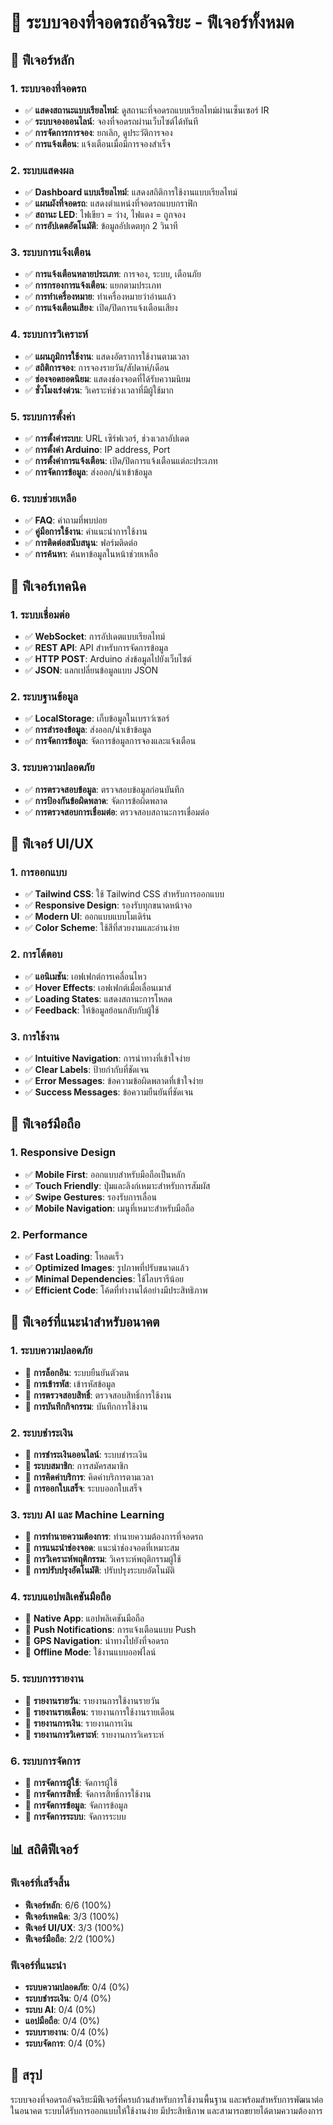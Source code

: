 # 🚗 ระบบจองที่จอดรถอัจฉริยะ - ฟีเจอร์ทั้งหมด

## 🎯 ฟีเจอร์หลัก

### 1. ระบบจองที่จอดรถ
- ✅ **แสดงสถานะแบบเรียลไทม์**: ดูสถานะที่จอดรถแบบเรียลไทม์ผ่านเซ็นเซอร์ IR
- ✅ **ระบบจองออนไลน์**: จองที่จอดรถผ่านเว็บไซต์ได้ทันที
- ✅ **การจัดการการจอง**: ยกเลิก, ดูประวัติการจอง
- ✅ **การแจ้งเตือน**: แจ้งเตือนเมื่อมีการจองสำเร็จ

### 2. ระบบแสดงผล
- ✅ **Dashboard แบบเรียลไทม์**: แสดงสถิติการใช้งานแบบเรียลไทม์
- ✅ **แผนผังที่จอดรถ**: แสดงตำแหน่งที่จอดรถแบบกราฟิก
- ✅ **สถานะ LED**: ไฟเขียว = ว่าง, ไฟแดง = ถูกจอง
- ✅ **การอัปเดตอัตโนมัติ**: ข้อมูลอัปเดตทุก 2 วินาที

### 3. ระบบการแจ้งเตือน
- ✅ **การแจ้งเตือนหลายประเภท**: การจอง, ระบบ, เตือนภัย
- ✅ **การกรองการแจ้งเตือน**: แยกตามประเภท
- ✅ **การทำเครื่องหมาย**: ทำเครื่องหมายว่าอ่านแล้ว
- ✅ **การแจ้งเตือนเสียง**: เปิด/ปิดการแจ้งเตือนเสียง

### 4. ระบบการวิเคราะห์
- ✅ **แผนภูมิการใช้งาน**: แสดงอัตราการใช้งานตามเวลา
- ✅ **สถิติการจอง**: การจองรายวัน/สัปดาห์/เดือน
- ✅ **ช่องจอดยอดนิยม**: แสดงช่องจอดที่ได้รับความนิยม
- ✅ **ชั่วโมงเร่งด่วน**: วิเคราะห์ช่วงเวลาที่มีผู้ใช้มาก

### 5. ระบบการตั้งค่า
- ✅ **การตั้งค่าระบบ**: URL เซิร์ฟเวอร์, ช่วงเวลาอัปเดต
- ✅ **การตั้งค่า Arduino**: IP address, Port
- ✅ **การตั้งค่าการแจ้งเตือน**: เปิด/ปิดการแจ้งเตือนแต่ละประเภท
- ✅ **การจัดการข้อมูล**: ส่งออก/นำเข้าข้อมูล

### 6. ระบบช่วยเหลือ
- ✅ **FAQ**: คำถามที่พบบ่อย
- ✅ **คู่มือการใช้งาน**: คำแนะนำการใช้งาน
- ✅ **การติดต่อสนับสนุน**: ฟอร์มติดต่อ
- ✅ **การค้นหา**: ค้นหาข้อมูลในหน้าช่วยเหลือ

## 🔧 ฟีเจอร์เทคนิค

### 1. ระบบเชื่อมต่อ
- ✅ **WebSocket**: การอัปเดตแบบเรียลไทม์
- ✅ **REST API**: API สำหรับการจัดการข้อมูล
- ✅ **HTTP POST**: Arduino ส่งข้อมูลไปยังเว็บไซต์
- ✅ **JSON**: แลกเปลี่ยนข้อมูลแบบ JSON

### 2. ระบบฐานข้อมูล
- ✅ **LocalStorage**: เก็บข้อมูลในเบราว์เซอร์
- ✅ **การสำรองข้อมูล**: ส่งออก/นำเข้าข้อมูล
- ✅ **การจัดการข้อมูล**: จัดการข้อมูลการจองและแจ้งเตือน

### 3. ระบบความปลอดภัย
- ✅ **การตรวจสอบข้อมูล**: ตรวจสอบข้อมูลก่อนบันทึก
- ✅ **การป้องกันข้อผิดพลาด**: จัดการข้อผิดพลาด
- ✅ **การตรวจสอบการเชื่อมต่อ**: ตรวจสอบสถานะการเชื่อมต่อ

## 🎨 ฟีเจอร์ UI/UX

### 1. การออกแบบ
- ✅ **Tailwind CSS**: ใช้ Tailwind CSS สำหรับการออกแบบ
- ✅ **Responsive Design**: รองรับทุกขนาดหน้าจอ
- ✅ **Modern UI**: ออกแบบแบบโมเดิร์น
- ✅ **Color Scheme**: ใช้สีที่สวยงามและอ่านง่าย

### 2. การโต้ตอบ
- ✅ **แอนิเมชัน**: เอฟเฟกต์การเคลื่อนไหว
- ✅ **Hover Effects**: เอฟเฟกต์เมื่อเลื่อนเมาส์
- ✅ **Loading States**: แสดงสถานะการโหลด
- ✅ **Feedback**: ให้ข้อมูลย้อนกลับกับผู้ใช้

### 3. การใช้งาน
- ✅ **Intuitive Navigation**: การนำทางที่เข้าใจง่าย
- ✅ **Clear Labels**: ป้ายกำกับที่ชัดเจน
- ✅ **Error Messages**: ข้อความข้อผิดพลาดที่เข้าใจง่าย
- ✅ **Success Messages**: ข้อความยืนยันที่ชัดเจน

## 📱 ฟีเจอร์มือถือ

### 1. Responsive Design
- ✅ **Mobile First**: ออกแบบสำหรับมือถือเป็นหลัก
- ✅ **Touch Friendly**: ปุ่มและลิงก์เหมาะสำหรับการสัมผัส
- ✅ **Swipe Gestures**: รองรับการเลื่อน
- ✅ **Mobile Navigation**: เมนูที่เหมาะสำหรับมือถือ

### 2. Performance
- ✅ **Fast Loading**: โหลดเร็ว
- ✅ **Optimized Images**: รูปภาพที่ปรับขนาดแล้ว
- ✅ **Minimal Dependencies**: ใช้ไลบรารีน้อย
- ✅ **Efficient Code**: โค้ดที่ทำงานได้อย่างมีประสิทธิภาพ

## 🔮 ฟีเจอร์ที่แนะนำสำหรับอนาคต

### 1. ระบบความปลอดภัย
- 🔄 **การล็อกอิน**: ระบบยืนยันตัวตน
- 🔄 **การเข้ารหัส**: เข้ารหัสข้อมูล
- 🔄 **การตรวจสอบสิทธิ์**: ตรวจสอบสิทธิ์การใช้งาน
- 🔄 **การบันทึกกิจกรรม**: บันทึกการใช้งาน

### 2. ระบบชำระเงิน
- 🔄 **การชำระเงินออนไลน์**: ระบบชำระเงิน
- 🔄 **ระบบสมาชิก**: การสมัครสมาชิก
- 🔄 **การคิดค่าบริการ**: คิดค่าบริการตามเวลา
- 🔄 **การออกใบเสร็จ**: ระบบออกใบเสร็จ

### 3. ระบบ AI และ Machine Learning
- 🔄 **การทำนายความต้องการ**: ทำนายความต้องการที่จอดรถ
- 🔄 **การแนะนำช่องจอด**: แนะนำช่องจอดที่เหมาะสม
- 🔄 **การวิเคราะห์พฤติกรรม**: วิเคราะห์พฤติกรรมผู้ใช้
- 🔄 **การปรับปรุงอัตโนมัติ**: ปรับปรุงระบบอัตโนมัติ

### 4. ระบบแอปพลิเคชันมือถือ
- 🔄 **Native App**: แอปพลิเคชันมือถือ
- 🔄 **Push Notifications**: การแจ้งเตือนแบบ Push
- 🔄 **GPS Navigation**: นำทางไปยังที่จอดรถ
- 🔄 **Offline Mode**: ใช้งานแบบออฟไลน์

### 5. ระบบการรายงาน
- 🔄 **รายงานรายวัน**: รายงานการใช้งานรายวัน
- 🔄 **รายงานรายเดือน**: รายงานการใช้งานรายเดือน
- 🔄 **รายงานการเงิน**: รายงานการเงิน
- 🔄 **รายงานการวิเคราะห์**: รายงานการวิเคราะห์

### 6. ระบบการจัดการ
- 🔄 **การจัดการผู้ใช้**: จัดการผู้ใช้
- 🔄 **การจัดการสิทธิ์**: จัดการสิทธิ์การใช้งาน
- 🔄 **การจัดการข้อมูล**: จัดการข้อมูล
- 🔄 **การจัดการระบบ**: จัดการระบบ

## 📊 สถิติฟีเจอร์

### ฟีเจอร์ที่เสร็จสิ้น
- **ฟีเจอร์หลัก**: 6/6 (100%)
- **ฟีเจอร์เทคนิค**: 3/3 (100%)
- **ฟีเจอร์ UI/UX**: 3/3 (100%)
- **ฟีเจอร์มือถือ**: 2/2 (100%)

### ฟีเจอร์ที่แนะนำ
- **ระบบความปลอดภัย**: 0/4 (0%)
- **ระบบชำระเงิน**: 0/4 (0%)
- **ระบบ AI**: 0/4 (0%)
- **แอปมือถือ**: 0/4 (0%)
- **ระบบรายงาน**: 0/4 (0%)
- **ระบบจัดการ**: 0/4 (0%)

## 🎯 สรุป

ระบบจองที่จอดรถอัจฉริยะมีฟีเจอร์ที่ครบถ้วนสำหรับการใช้งานพื้นฐาน และพร้อมสำหรับการพัฒนาต่อในอนาคต ระบบได้รับการออกแบบให้ใช้งานง่าย มีประสิทธิภาพ และสามารถขยายได้ตามความต้องการ


